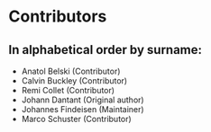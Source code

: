 # Contributors

## In alphabetical order by surname:

 * Anatol Belski (Contributor)
 * Calvin Buckley (Contributor)
 * Remi Collet (Contributor)
 * Johann Dantant (Original author)
 * Johannes Findeisen (Maintainer)
 * Marco Schuster (Contributor)


